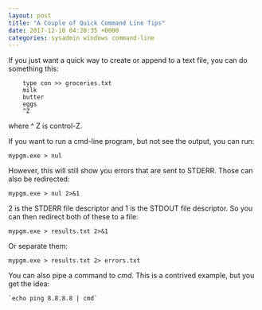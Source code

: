 ```yaml
---
layout: post
title: "A Couple of Quick Command Line Tips"
date: 2017-12-10 04:20:35 +0000
categories: sysadmin windows command-line
---
```


If you just want a quick way to create or append to a text file, you can do something this:

```
    type con >> groceries.txt
    milk
    butter
    eggs
    ^Z
```

where ^ Z is control-Z.

If you want to run a cmd-line program, but not see the output, you can run:

    mypgm.exe > nul

However, this will still show you errors that are sent to STDERR.  Those can also be redirected:

    mypgm.exe > nul 2>&1

2 is the STDERR file descriptor and 1 is the STDOUT file descriptor.  So you can then redirect both of these to a file:

    mypgm.exe > results.txt 2>&1

Or separate them:

    mypgm.exe > results.txt 2> errors.txt

You can also pipe a command to *cmd*.  This is a contrived example, but you get the idea:

    `echo ping 8.8.8.8 | cmd`
